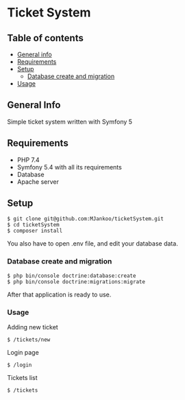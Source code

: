# Ticket System

## Table of contents
* [General info](#general-info)
* [Requirements](#requirements)
* [Setup](#setup)
  - [Database create and migration](#database-create-and-migration)
* [Usage](#setup)

## General Info
Simple ticket system written with Symfony 5

## Requirements
* PHP 7.4
* Symfony 5.4 with all its requirements
* Database
* Apache server

## Setup
```
$ git clone git@github.com:MJankoo/ticketSystem.git
$ cd ticketSystem
$ composer install
```
You also have to open .env file, and edit your database data.

### Database create and migration
```
$ php bin/console doctrine:database:create
$ php bin/console doctrine:migrations:migrate
```

After that application is ready to use.

### Usage
Adding new ticket
```
$ /tickets/new
```

Login page
```
$ /login
```

Tickets list
```
$ /tickets
```

